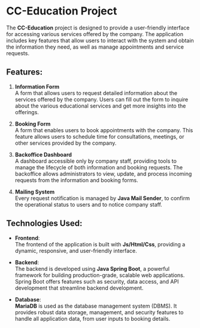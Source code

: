 # CC-Education Project

The **CC-Education** project is designed to provide a user-friendly interface for accessing various services offered by the company. The application includes key features that allow users to interact with the system and obtain the information they need, as well as manage appointments and service requests.

## Features:

1. **Information Form**  
   A form that allows users to request detailed information about the services offered by the company. Users can fill out the form to inquire about the various educational services and get more insights into the offerings.

2. **Booking Form**  
   A form that enables users to book appointments with the company. This feature allows users to schedule time for consultations, meetings, or other services provided by the company.

3. **Backoffice Dashboard**  
   A dashboard accessible only by company staff, providing tools to manage the lifecycle of both information and booking requests. The backoffice allows administrators to view, update, and process incoming requests from the information and booking forms.

4. **Mailing System**  
   Every request notification is managed by **Java Mail Sender**, to confirm the operational status to users and to notice company staff.

## Technologies Used:

- **Frontend**:  
  The frontend of the application is built with **Js/Html/Css**, providing a dynamic, responsive, and user-friendly interface.

- **Backend**:  
  The backend is developed using **Java Spring Boot**, a powerful framework for building production-grade, scalable web applications. Spring Boot offers features such as security, data access, and API development that streamline backend development.

- **Database**:  
  **MariaDB** is used as the database management system (DBMS). It provides robust data storage, management, and security features to handle all application data, from user inputs to booking details.


